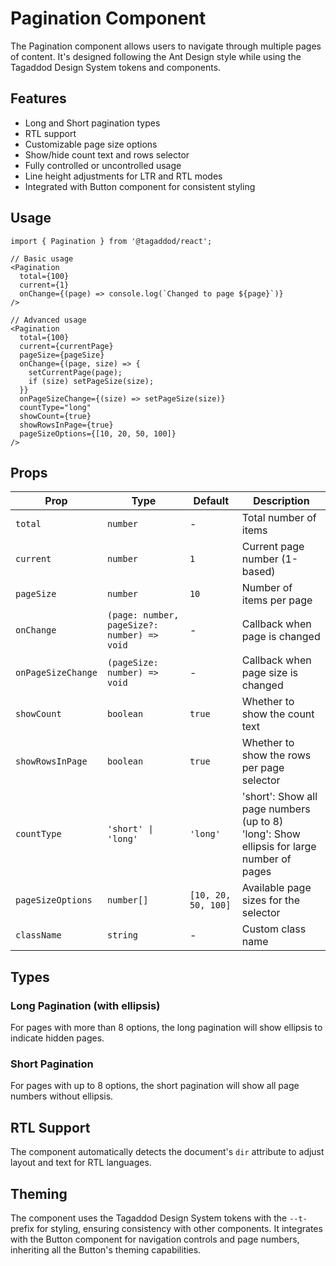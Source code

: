 # Pagination Component

The Pagination component allows users to navigate through multiple pages of content. It's designed following the Ant Design style while using the Tagaddod Design System tokens and components.

## Features

- Long and Short pagination types
- RTL support
- Customizable page size options
- Show/hide count text and rows selector
- Fully controlled or uncontrolled usage
- Line height adjustments for LTR and RTL modes
- Integrated with Button component for consistent styling

## Usage

```tsx
import { Pagination } from '@tagaddod/react';

// Basic usage
<Pagination 
  total={100} 
  current={1} 
  onChange={(page) => console.log(`Changed to page ${page}`)} 
/>

// Advanced usage
<Pagination 
  total={100}
  current={currentPage}
  pageSize={pageSize}
  onChange={(page, size) => {
    setCurrentPage(page);
    if (size) setPageSize(size);
  }}
  onPageSizeChange={(size) => setPageSize(size)}
  countType="long"
  showCount={true}
  showRowsInPage={true}
  pageSizeOptions={[10, 20, 50, 100]}
/>
```

## Props

| Prop | Type | Default | Description |
|------|------|---------|-------------|
| `total` | `number` | - | Total number of items |
| `current` | `number` | `1` | Current page number (1-based) |
| `pageSize` | `number` | `10` | Number of items per page |
| `onChange` | `(page: number, pageSize?: number) => void` | - | Callback when page is changed |
| `onPageSizeChange` | `(pageSize: number) => void` | - | Callback when page size is changed |
| `showCount` | `boolean` | `true` | Whether to show the count text |
| `showRowsInPage` | `boolean` | `true` | Whether to show the rows per page selector |
| `countType` | `'short' \| 'long'` | `'long'` | 'short': Show all page numbers (up to 8)<br />'long': Show ellipsis for large number of pages |
| `pageSizeOptions` | `number[]` | `[10, 20, 50, 100]` | Available page sizes for the selector |
| `className` | `string` | - | Custom class name |

## Types

### Long Pagination (with ellipsis)
For pages with more than 8 options, the long pagination will show ellipsis to indicate hidden pages.

### Short Pagination
For pages with up to 8 options, the short pagination will show all page numbers without ellipsis.

## RTL Support
The component automatically detects the document's `dir` attribute to adjust layout and text for RTL languages.

## Theming
The component uses the Tagaddod Design System tokens with the `--t-` prefix for styling, ensuring consistency with other components. It integrates with the Button component for navigation controls and page numbers, inheriting all the Button's theming capabilities.
